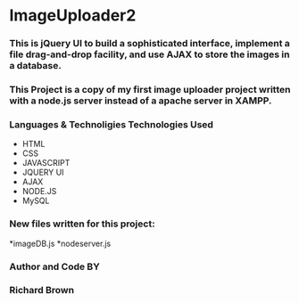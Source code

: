 # ImageUploader2

### This is jQuery UI to build a sophisticated interface, implement a file drag-and-drop facility, and use AJAX to store the images in a database.
### This Project is a copy of my first image uploader project written with a node.js server instead of a apache server in XAMPP. 

### Languages  & Technoligies Technologies Used
* HTML
* CSS
* JAVASCRIPT
* JQUERY UI
* AJAX
* NODE.JS
* MySQL

### New files written for this project:
*imageDB.js
*nodeserver.js

### Author and Code BY
### Richard Brown
